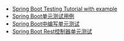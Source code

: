 
* [Spring Boot Testing Tutorial with example](https://www.javaguides.net/p/spring-boot-testing-tutorial.html)
* [Spring Boot单元测试用例](https://www.yiibai.com/spring-boot/spring_boot_unit_test_cases.html)
* [Spring Boot中编写单元测试](https://mrbird.cc/Spring-Boot%20TESTing.html)
* [Spring Boot Rest控制器单元测试](https://www.yiibai.com/spring-boot/spring_boot_rest_controller_unit_test.html)
